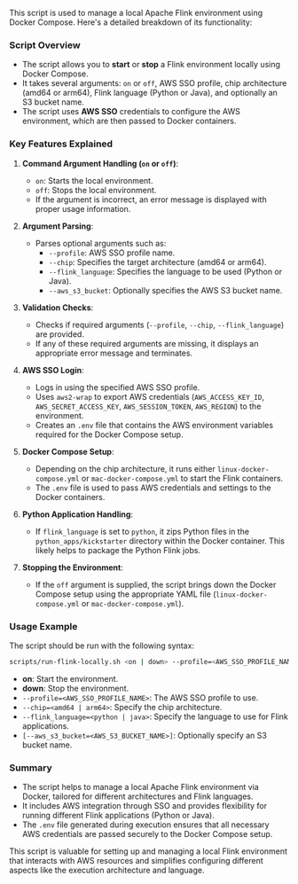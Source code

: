 This script is used to manage a local Apache Flink environment using Docker Compose. Here's a detailed breakdown of its functionality:

### Script Overview
- The script allows you to **start** or **stop** a Flink environment locally using Docker Compose.
- It takes several arguments: `on` or `off`, AWS SSO profile, chip architecture (amd64 or arm64), Flink language (Python or Java), and optionally an S3 bucket name.
- The script uses **AWS SSO** credentials to configure the AWS environment, which are then passed to Docker containers.

### Key Features Explained
1. **Command Argument Handling (`on` or `off`)**:
   - `on`: Starts the local environment.
   - `off`: Stops the local environment.
   - If the argument is incorrect, an error message is displayed with proper usage information.

2. **Argument Parsing**:
   - Parses optional arguments such as:
     - `--profile`: AWS SSO profile name.
     - `--chip`: Specifies the target architecture (amd64 or arm64).
     - `--flink_language`: Specifies the language to be used (Python or Java).
     - `--aws_s3_bucket`: Optionally specifies the AWS S3 bucket name.

3. **Validation Checks**:
   - Checks if required arguments (`--profile`, `--chip`, `--flink_language`) are provided.
   - If any of these required arguments are missing, it displays an appropriate error message and terminates.

4. **AWS SSO Login**:
   - Logs in using the specified AWS SSO profile.
   - Uses `aws2-wrap` to export AWS credentials (`AWS_ACCESS_KEY_ID`, `AWS_SECRET_ACCESS_KEY`, `AWS_SESSION_TOKEN`, `AWS_REGION`) to the environment.
   - Creates an `.env` file that contains the AWS environment variables required for the Docker Compose setup.

5. **Docker Compose Setup**:
   - Depending on the chip architecture, it runs either `linux-docker-compose.yml` or `mac-docker-compose.yml` to start the Flink containers.
   - The `.env` file is used to pass AWS credentials and settings to the Docker containers.

6. **Python Application Handling**:
   - If `flink_language` is set to `python`, it zips Python files in the `python_apps/kickstarter` directory within the Docker container. This likely helps to package the Python Flink jobs.

7. **Stopping the Environment**:
   - If the `off` argument is supplied, the script brings down the Docker Compose setup using the appropriate YAML file (`linux-docker-compose.yml` or `mac-docker-compose.yml`).

### Usage Example
The script should be run with the following syntax:

```bash
scripts/run-flink-locally.sh <on | down> --profile=<AWS_SSO_PROFILE_NAME> --chip=<amd64 | arm64> --flink_language=<python | java> [--aws_s3_bucket=<AWS_S3_BUCKET_NAME>]
```

- **on**: Start the environment.
- **down**: Stop the environment.
- `--profile=<AWS_SSO_PROFILE_NAME>`: The AWS SSO profile to use.
- `--chip=<amd64 | arm64>`: Specify the chip architecture.
- `--flink_language=<python | java>`: Specify the language to use for Flink applications.
- `[--aws_s3_bucket=<AWS_S3_BUCKET_NAME>]`: Optionally specify an S3 bucket name.

### Summary
- The script helps to manage a local Apache Flink environment via Docker, tailored for different architectures and Flink languages.
- It includes AWS integration through SSO and provides flexibility for running different Flink applications (Python or Java).
- The `.env` file generated during execution ensures that all necessary AWS credentials are passed securely to the Docker Compose setup.

This script is valuable for setting up and managing a local Flink environment that interacts with AWS resources and simplifies configuring different aspects like the execution architecture and language.